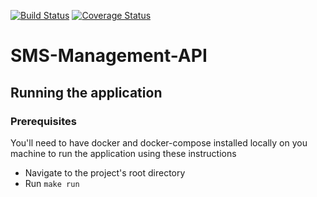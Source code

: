 [![Build Status](https://travis-ci.org/johnmutuma5/SMS-Management-API.svg?branch=develop)](https://travis-ci.org/johnmutuma5/SMS-Management-API)
[![Coverage Status](https://coveralls.io/repos/github/johnmutuma5/SMS-Management-API/badge.svg?branch=develop)](https://coveralls.io/github/johnmutuma5/SMS-Management-API?branch=develop)

# SMS-Management-API

## Running the application

### Prerequisites
You'll need to have docker and docker-compose installed locally on you machine to run the application using these instructions

- Navigate to the project's root directory
- Run `make run`
